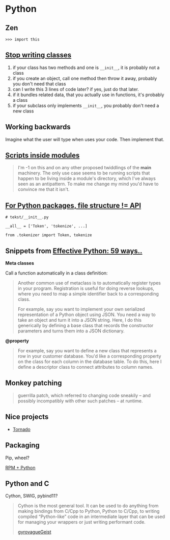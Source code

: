 Python
======

Zen
---

    >>> import this

[Stop writing classes]
----------------------

1.  if your class has two methods and one is `__init__`, it is probably
    not a class
2.  if you create an object, call one method then throw it away,
    probably you don't need that class
3.  can I write this 3 lines of code later? if yes, just do that later.
4.  if it bundles related data, that you actually use in functions, it's
    probably a class
5.  if your subclass only implements `__init__`, you probably don't need
    a new class

Working backwards
-----------------

Imagine what the user will type when uses your code. Then implement
that.

[Scripts inside modules]
------------------------

> I'm -1 on this and on any other proposed twiddlings of the **main**
> machinery. The only use case seems to be running scripts that happen
> to be living inside a module's directory, which I've always seen as an
> antipattern. To make me change my mind you'd have to convince me that
> it isn't.

[For Python packages, file structure != API]
--------------------------------------------

    # tekst/__init__.py

    __all__ = ['Token', 'tokenize', ...]

    from .tokenizer import Token, tokenize

Snippets from [Effective Python: 59 ways..]
-------------------------------------------

**Meta classes**

Call a function automatically in a class definition:

> Another common use of metaclass is to automatically register types in
> your program. Registration is useful for doing reverse lookups, where
> you need to map a simple identifier back to a corresponding class.
>
> For example, say you want to implement your own serialized
> representation of a Python object using JSON. You need a way to take
> an object and turn it into a JSON string. Here, I do this generically
> by defining a base class that records the constructor parameters and
> turns them into a JSON dictionary.

**@property**

> For example, say you want to define a new class that represents a row
> in your customer database. You'd like a corresponding property on the
> class for each column in the database table. To do this, here I define
> a descriptor class to connect attributes to column names.

Monkey patching
---------------

> guerrilla patch, which referred to changing code sneakily – and
> possibly incompatibly with other such patches – at runtime.

Nice projects
-------------

-   [Tornado]

Packaging
---------

Pip, wheel?

[RPM + Python]

Python and C
------------

Cython, SWIG, pybind11?

> Cython is the most general tool. It can be used to do anything from
> making bindings from C/Cpp to Python, Python to C/Cpp, to writing
> compiled “Python-like” code in an intermediate layer that can be used
> for managing your wrappers or just writing performant code.
>
> [gyrovagueGeist]

  [Stop writing classes]: https://www.youtube.com/watch?v=o9pEzgHorH0&feature=youtu.be
  [Scripts inside modules]: https://mail.python.org/pipermail/python-3000/2007-April/006793.html
  [For Python packages, file structure != API]: https://benhoyt.com/writings/python-api-file-structure/
  [Effective Python: 59 ways..]: https://www.goodreads.com/en/book/show/23020812
  [Tornado]: https://github.com/tornadoweb/tornado
  [RPM + Python]: https://grimoire.carcano.ch/blog/packaging-a-python-wheel-as-rpm/
  [gyrovagueGeist]: https://news.ycombinator.com/item?id=36778617
